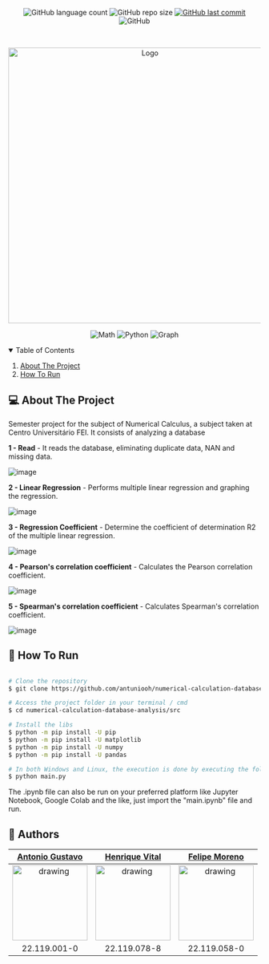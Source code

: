 <p align="center">
  <img alt="GitHub language count" src="https://img.shields.io/github/languages/count/antuniooh/numerical-calculation-database-analysis">

  <img alt="GitHub repo size" src="https://img.shields.io/github/repo-size/antuniooh/numerical-calculation-database-analysis">
  
  <a href="https://github.com/antuniooh/numerical-calculation-database-analysis/commits/master">
    <img alt="GitHub last commit" src="https://img.shields.io/github/last-commit/antuniooh/numerical-calculation-database-analysis">
  </a>
  
   <img alt="GitHub" src="https://img.shields.io/github/license/antuniooh/numerical-calculation-database-analysis">
</p>

<!-- PROJECT LOGO -->
<br />
<p align="center">
  <a href="https://github.com/antuniooh/numerical-calculation-database-analysis">
    <img src="https://media.onlinecoursebay.com/2019/03/08004733/1312438_5e0b-750x405.jpg" alt="Logo" width="550">
  </a>
</p>

<p align="center">
  <img alt="Math" src="https://img.shields.io/badge/Math-red?style=for-the-badge&logo=math&logoColor=white"/>
  <img alt="Python" src="https://img.shields.io/badge/Python-darkblue?style=for-the-badge&logo=python&logoColor=white"/>
    <img alt="Graph" src="https://img.shields.io/badge/Graph-darkrgreen?style=for-the-badge&logo=graph&logoColor=white"/>
</p>

<!-- TABLE OF CONTENTS -->
<details open="open">
  <summary>Table of Contents</summary>
  <ol>
    <li>
      <a href="#-about-the-project">About The Project</a>
    </li>
    <li>
      <a href="#-how-to-run">How To Run</a>
    </li>
  </ol>
</details>

<!-- ABOUT THE PROJECT -->
## 💻 About The Project
Semester project for the subject of Numerical Calculus, a subject taken at Centro Universitário FEI. It consists of analyzing a database

**1 - Read** - It reads the database, eliminating duplicate data, NAN and missing data. 

![image](images/read.png)

**2 - Linear Regression** - Performs multiple linear regression and graphing the regression.

![image](images/regression.png)

**3 - Regression Coefficient** - Determine the coefficient of determination R2 of the multiple linear regression.

![image](images/coefficent.png)

**4 - Pearson's correlation coefficient** - Calculates the Pearson correlation coefficient.

![image](images/pearson.png)

**5 - Spearman's correlation coefficient** - Calculates Spearman's correlation coefficient.

![image](images/spearman.png)

<!-- HOW TO RUN -->
## 🚀 How To Run

```bash

# Clone the repository
$ git clone https://github.com/antuniooh/numerical-calculation-database-analysis.git

# Access the project folder in your terminal / cmd
$ cd numerical-calculation-database-analysis/src

# Install the libs
$ python -m pip install -U pip
$ python -m pip install -U matplotlib
$ python -m pip install -U numpy
$ python -m pip install -U pandas

# In both Windows and Linux, the execution is done by executing the following line in the terminal, or using an IDE of your choice.
$ python main.py

```
The .ipynb file can also be run on your preferred platform like Jupyter Notebook, Google Colab and the like, just import the "main.ipynb" file and run.

## 🤖 Authors

[Antonio Gustavo](https://github.com/antuniooh)           |  [Henrique Vital](https://github.com/henriquevital00)           |  [Felipe Moreno](https://github.com/felipepmoreno)
:-------------------------:|:-------------------------:|:-------------------------:
<img src="https://avatars.githubusercontent.com/u/51217271?v=4" alt="drawing" width="150"/>  |  <img src="https://avatars.githubusercontent.com/u/48650626?v=4" alt="drawing" width="150"/>| <img src="https://avatars.githubusercontent.com/u/56607025?v=4" alt="drawing" width="150"/>
22.119.001-0 | 22.119.078-8 | 22.119.058-0
